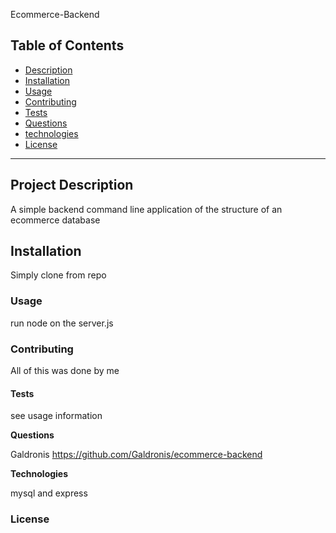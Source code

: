 Ecommerce-Backend
## Table of Contents 

- [Description](#description)
- [Installation](#installation)
- [Usage](#usage)
- [Contributing](#contributing)
- [Tests](#tests)
- [Questions](#questions)
- [technologies](#technologies)
- [License](#license)

---

## Project Description 

A simple backend command line application of the structure of an ecommerce database


## Installation

Simply clone from repo

### Usage

run node on the server.js

### Contributing

All of this was done by me

#### Tests

see usage information


**Questions**


Galdronis https://github.com/Galdronis/ecommerce-backend


**Technologies**

mysql and express

### License


